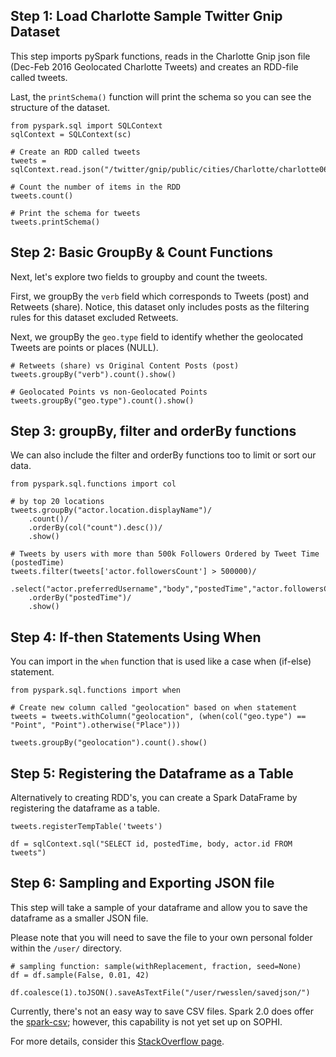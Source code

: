 ## Step 1: Load Charlotte Sample Twitter Gnip Dataset

This step imports pySpark functions, reads in the Charlotte Gnip json file (Dec-Feb 2016 Geolocated Charlotte Tweets) and creates an RDD-file called tweets.

Last, the `printSchema()` function will print the schema so you can see the structure of the dataset.

```{python}
from pyspark.sql import SQLContext
sqlContext = SQLContext(sc)

# Create an RDD called tweets
tweets = sqlContext.read.json("/twitter/gnip/public/cities/Charlotte/charlotte062016.json")

# Count the number of items in the RDD
tweets.count() 

# Print the schema for tweets
tweets.printSchema()
```

## Step 2: Basic GroupBy & Count Functions

Next, let's explore two fields to groupby and count the tweets.

First, we groupBy the `verb` field which corresponds to Tweets (post) and Retweets (share). Notice, this dataset only includes posts as the filtering rules for this dataset excluded Retweets.

Next, we groupBy the `geo.type` field to identify whether the geolocated Tweets are points or places (NULL).

```{python}
# Retweets (share) vs Original Content Posts (post)
tweets.groupBy("verb").count().show()

# Geolocated Points vs non-Geolocated Points
tweets.groupBy("geo.type").count().show()
```

## Step 3: groupBy, filter and orderBy functions

We can also include the filter and orderBy functions too to limit or sort our data.

```{python}
from pyspark.sql.functions import col

# by top 20 locations
tweets.groupBy("actor.location.displayName")/
    .count()/
    .orderBy(col("count").desc())/
    .show()

# Tweets by users with more than 500k Followers Ordered by Tweet Time (postedTime)
tweets.filter(tweets['actor.followersCount'] > 500000)/
    .select("actor.preferredUsername","body","postedTime","actor.followersCount")/
    .orderBy("postedTime")/
    .show()
```

## Step 4: If-then Statements Using When

You can import in the `when` function that is used like a case when (if-else) statement.

```{python}
from pyspark.sql.functions import when

# Create new column called "geolocation" based on when statement
tweets = tweets.withColumn("geolocation", (when(col("geo.type") == "Point", "Point").otherwise("Place")))

tweets.groupBy("geolocation").count().show()
```

## Step 5: Registering the Dataframe as a Table

Alternatively to creating RDD's, you can create a Spark DataFrame by registering the dataframe as a table.

```{python}
tweets.registerTempTable('tweets')

df = sqlContext.sql("SELECT id, postedTime, body, actor.id FROM tweets")
```

## Step 6: Sampling and Exporting JSON file

This step will take a sample of your dataframe and allow you to save the dataframe as a smaller JSON file.

Please note that you will need to save the file to your own personal folder within the `/user/` directory.

```{python}
# sampling function: sample(withReplacement, fraction, seed=None)
df = df.sample(False, 0.01, 42)

df.coalesce(1).toJSON().saveAsTextFile("/user/rwesslen/savedjson/")
```

Currently, there's not an easy way to save CSV files. Spark 2.0 does offer the [spark-csv](https://github.com/databricks/spark-csv); however, this capability is not yet set up on SOPHI.

For more details, consider this [StackOverflow page](http://stackoverflow.com/questions/31385363/how-to-export-a-table-dataframe-in-pyspark-to-csv).
